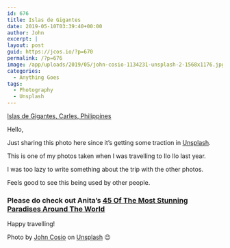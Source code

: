 ```yaml
---
id: 676
title: Islas de Gigantes
date: 2019-05-10T03:39:40+00:00
author: John
excerpt: |
layout: post
guid: https://jcos.io/?p=670
permalink: /?p=676
image: /app/uploads/2019/05/john-cosio-1134231-unsplash-2-1568x1176.jpg
categories:
  - Anything Goes
tags:
  - Photography
  - Unsplash
---
```

[Islas de Gigantes, Carles, Philippines](https://unsplash.com/search/photos/islas-de-gigantes%2C-carles%2C-philippines)

Hello,

Just sharing this photo here since it&#8217;s getting some traction in [Unsplash](https://unsplash.com/@jcosio).

This is one of my photos taken when I was travelling to Ilo Ilo last year.

I was too lazy to write something about the trip with the other photos.

Feels good to see this being used by other people.

### Please do check out Anita&#8217;s [45 Of The Most Stunning Paradises Around The World](https://anitahendrieka.com/45-of-the-most-stunning-paradises-around-the-world)



Happy travelling!

Photo by&nbsp;[John Cosio](https://unsplash.com/photos/xCZ8ynsCfrw?utm_source=unsplash&utm_medium=referral&utm_content=creditCopyText)&nbsp;on&nbsp;[Unsplash](https://unsplash.com/@jcosio?utm_source=unsplash&utm_medium=referral&utm_content=creditCopyText) 😉